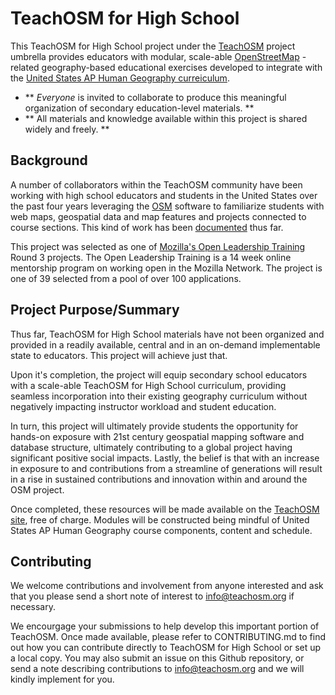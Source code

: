 # TeachOSM for High School

This TeachOSM for High School project under the [TeachOSM](http://teachosm.org) project umbrella provides educators with modular, scale-able [OpenStreetMap](http://teachosm.org) - related geography-based educational exercises developed to integrate with the [United States AP Human Geography curreiculum](https://apstudent.collegeboard.org/apcourse/ap-human-geography/course-details).

* ** _Everyone_ is invited to collaborate to produce this meaningful organization of secondary education-level materials. **
* ** All materials and knowledge available within this project is shared widely and freely. **

## Background

A number of collaborators within the TeachOSM community have been working with high school educators and students in the United States over the past four years leveraging the [OSM](https://www.openstreetmap.org/) software to familiarize students with web maps, geospatial data and map features and projects connected to course sections.  This kind of work has been [documented](http://teachosm.org/en/cases/cape-cod/) thus far.

This project was selected as one of [Mozilla's Open Leadership Training](https://mozilla.github.io/leadership-training/projects/#teachosm-for-high-school) Round 3 projects.  The Open Leadership Training is a 14 week online mentorship program on working open in the Mozilla Network.  The project is one of 39 selected from a pool of over 100 applications.

## Project Purpose/Summary

Thus far, TeachOSM for High School materials have not been organized and provided in a readily available, central and in an on-demand implementable state to educators.  This project will achieve just that.

Upon it's completion, the project will equip secondary school educators with a scale-able TeachOSM for High School curriculum, providing seamless incorporation into their existing geography curriculum without negatively impacting instructor workload and student education.

In turn, this project will ultimately provide students the opportunity for hands-on exposure with 21st century geospatial mapping software and database structure, ultimately contributing to a global project having significant positive social impacts.  Lastly, the belief is that with an increase in exposure to and contributions from a streamline of generations will result in a rise in sustained contributions and innovation within and around the OSM project.

Once completed, these resources will be made available on the [TeachOSM site](http://teachosm.org), free of charge.
Modules will be constructed being mindful of United States AP Human Geography course components, content and schedule.

## Contributing

We welcome contributions and involvement from anyone interested and ask that you please send a short note of interest to info@teachosm.org if necessary.

We encourgage your submissions to help develop this important portion of TeachOSM.  Once made available, please refer to CONTRIBUTING.md to find out how you can contribute directly to TeachOSM for High School or set up a local copy. You may also submit an issue on this Github repository, or send a note describing contributions to info@teachosm.org and we will kindly implement for you.
